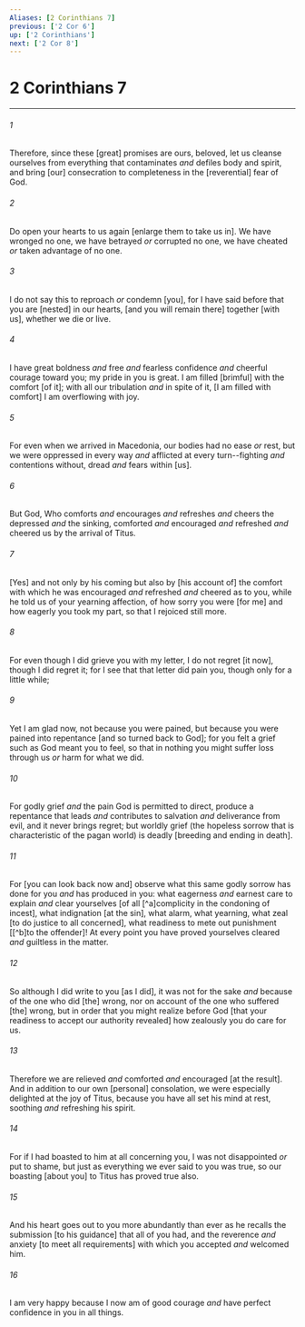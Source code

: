```yaml
---
Aliases: [2 Corinthians 7]
previous: ['2 Cor 6']
up: ['2 Corinthians']
next: ['2 Cor 8']
---
```

# 2 Corinthians 7

***














###### 1 






Therefore, since these [great] promises are ours, beloved, let us cleanse ourselves from everything that contaminates _and_ defiles body and spirit, and bring [our] consecration to completeness in the [reverential] fear of God. 













###### 2 






Do open your hearts to us again [enlarge them to take us in]. We have wronged no one, we have betrayed _or_ corrupted no one, we have cheated _or_ taken advantage of no one. 













###### 3 






I do not say this to reproach _or_ condemn [you], for I have said before that you are [nested] in our hearts, [and you will remain there] together [with us], whether we die or live. 













###### 4 






I have great boldness _and_ free _and_ fearless confidence _and_ cheerful courage toward you; my pride in you is great. I am filled [brimful] with the comfort [of it]; with all our tribulation _and_ in spite of it, [I am filled with comfort] I am overflowing with joy. 













###### 5 






For even when we arrived in Macedonia, our bodies had no ease _or_ rest, but we were oppressed in every way _and_ afflicted at every turn--fighting _and_ contentions without, dread _and_ fears within [us]. 













###### 6 






But God, Who comforts _and_ encourages _and_ refreshes _and_ cheers the depressed _and_ the sinking, comforted _and_ encouraged _and_ refreshed _and_ cheered us by the arrival of Titus. 













###### 7 






[Yes] and not only by his coming but also by [his account of] the comfort with which he was encouraged _and_ refreshed _and_ cheered as to you, while he told us of your yearning affection, of how sorry you were [for me] and how eagerly you took my part, so that I rejoiced still more. 













###### 8 






For even though I did grieve you with my letter, I do not regret [it now], though I did regret it; for I see that that letter did pain you, though only for a little while; 













###### 9 






Yet I am glad now, not because you were pained, but because you were pained into repentance [and so turned back to God]; for you felt a grief such as God meant you to feel, so that in nothing you might suffer loss through us _or_ harm for what we did. 













###### 10 






For godly grief _and_ the pain God is permitted to direct, produce a repentance that leads _and_ contributes to salvation _and_ deliverance from evil, and it never brings regret; but worldly grief (the hopeless sorrow that is characteristic of the pagan world) is deadly [breeding and ending in death]. 













###### 11 






For [you can look back now and] observe what this same godly sorrow has done for you _and_ has produced in you: what eagerness _and_ earnest care to explain _and_ clear yourselves [of all [^a]complicity in the condoning of incest], what indignation [at the sin], what alarm, what yearning, what zeal [to do justice to all concerned], what readiness to mete out punishment [[^b]to the offender]! At every point you have proved yourselves cleared _and_ guiltless in the matter. 













###### 12 






So although I did write to you [as I did], it was not for the sake _and_ because of the one who did [the] wrong, nor on account of the one who suffered [the] wrong, but in order that you might realize before God [that your readiness to accept our authority revealed] how zealously you do care for us. 













###### 13 






Therefore we are relieved _and_ comforted _and_ encouraged [at the result]. And in addition to our own [personal] consolation, we were especially delighted at the joy of Titus, because you have all set his mind at rest, soothing _and_ refreshing his spirit. 













###### 14 






For if I had boasted to him at all concerning you, I was not disappointed _or_ put to shame, but just as everything we ever said to you was true, so our boasting [about you] to Titus has proved true also. 













###### 15 






And his heart goes out to you more abundantly than ever as he recalls the submission [to his guidance] that all of you had, and the reverence _and_ anxiety [to meet all requirements] with which you accepted _and_ welcomed him. 













###### 16 






I am very happy because I now am of good courage _and_ have perfect confidence in you in all things.
